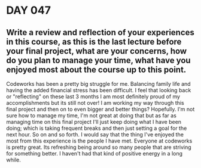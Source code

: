 # DAY 047

## Write a review and reflection of your experiences in this course, as this is the last lecture before your final project, what are your concerns, how do you plan to manage your time, what have you enjoyed most about the course up to this point.

Codeworks has been a pretty big struggle for me. Balancing family life and having the added financial stress has been difficult. I feel that looking back or "reflecting" on these last 3 months I am most definitely proud of my accomplishments but its still not over! I am working my way through this final project and then on to even bigger and better things? Hopefully. 
I'm not sure how to manage my time, I'm not great at doing that but as far as managing time on this final project I'll just keep doing what I have been doing; which is taking frequent breaks and then just setting a goal for the next hour. So on and so forth. 
I would say that the thing I've enjoyed the most from this experience is the people I have met. Everyone at codeworks is pretty great. Its refreshing being around so many people that are striving for something better. I haven't had that kind of positive energy in a long while. 